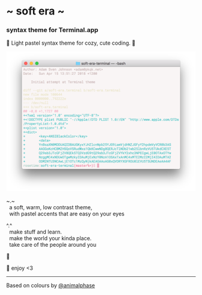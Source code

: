 # \~ soft era \~

### syntax theme for Terminal.app

🌸 Light pastel syntax theme for cozy, cute coding. 🌱

![soft era syntax theme screenshot](screenshot.png)

\~.\~
<br>&nbsp;&nbsp;a soft, warm, low contrast theme,
<br>&nbsp;&nbsp;with pastel accents that are easy on your eyes

^.^
<br>&nbsp;&nbsp;make stuff and learn.
<br>&nbsp;&nbsp;make the world your kinda place.
<br>&nbsp;&nbsp;take care of the people around you

🌿

💾 enjoy <3

---

Based on colours by [@animalphase](https://twitter.com/animalphase)
